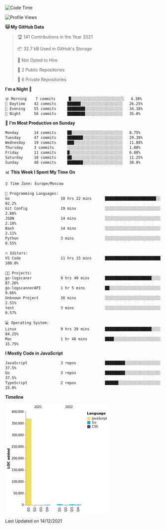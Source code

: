 <!--START_SECTION:waka-->
![Code Time](http://img.shields.io/badge/Code%20Time-59%20hrs%2040%20mins-blue)

![Profile Views](http://img.shields.io/badge/Profile%20Views-26-blue)

**🐱 My GitHub Data** 

> 🏆 141 Contributions in the Year 2021
 > 
> 📦 32.7 kB Used in GitHub's Storage 
 > 
> 🚫 Not Opted to Hire
 > 
> 📜 2 Public Repositories 
 > 
> 🔑 6 Private Repositories  
 > 
**I'm a Night 🦉** 

```text
🌞 Morning    7 commits      █░░░░░░░░░░░░░░░░░░░░░░░░   4.38% 
🌆 Daytime    42 commits     ██████░░░░░░░░░░░░░░░░░░░   26.25% 
🌃 Evening    55 commits     ████████░░░░░░░░░░░░░░░░░   34.38% 
🌙 Night      56 commits     ████████░░░░░░░░░░░░░░░░░   35.0%

```
📅 **I'm Most Productive on Sunday** 

```text
Monday       14 commits     ██░░░░░░░░░░░░░░░░░░░░░░░   8.75% 
Tuesday      47 commits     ███████░░░░░░░░░░░░░░░░░░   29.38% 
Wednesday    19 commits     ███░░░░░░░░░░░░░░░░░░░░░░   11.88% 
Thursday     3 commits      ░░░░░░░░░░░░░░░░░░░░░░░░░   1.88% 
Friday       11 commits     █░░░░░░░░░░░░░░░░░░░░░░░░   6.88% 
Saturday     18 commits     ██░░░░░░░░░░░░░░░░░░░░░░░   11.25% 
Sunday       48 commits     ███████░░░░░░░░░░░░░░░░░░   30.0%

```


📊 **This Week I Spent My Time On** 

```text
⌚︎ Time Zone: Europe/Moscow

💬 Programming Languages: 
Go                       10 hrs 22 mins      ███████████████████████░░   92.2% 
Git Config               19 mins             ░░░░░░░░░░░░░░░░░░░░░░░░░   2.88% 
JSON                     14 mins             ░░░░░░░░░░░░░░░░░░░░░░░░░   2.18% 
Bash                     14 mins             ░░░░░░░░░░░░░░░░░░░░░░░░░   2.11% 
Python                   3 mins              ░░░░░░░░░░░░░░░░░░░░░░░░░   0.55%

🔥 Editors: 
VS Code                  11 hrs 15 mins      █████████████████████████   100.0%

🐱‍💻 Projects: 
go-logscaner             9 hrs 49 mins       █████████████████████░░░░   87.26% 
go-logscannerAPI         1 hr 5 mins         ██░░░░░░░░░░░░░░░░░░░░░░░   9.66% 
Unknown Project          16 mins             ░░░░░░░░░░░░░░░░░░░░░░░░░   2.51% 
test                     3 mins              ░░░░░░░░░░░░░░░░░░░░░░░░░   0.57%

💻 Operating System: 
Linux                    9 hrs 29 mins       █████████████████████░░░░   84.25% 
Mac                      1 hr 46 mins        ████░░░░░░░░░░░░░░░░░░░░░   15.75%

```

**I Mostly Code in JavaScript** 

```text
JavaScript               3 repos             █████████░░░░░░░░░░░░░░░░   37.5% 
Go                       3 repos             █████████░░░░░░░░░░░░░░░░   37.5% 
TypeScript               2 repos             ██████░░░░░░░░░░░░░░░░░░░   25.0%

```


**Timeline**

![Chart not found](https://raw.githubusercontent.com/jeezft/jeezft/main/charts/bar_graph.png) 


 Last Updated on 14/12/2021
<!--END_SECTION:waka-->
